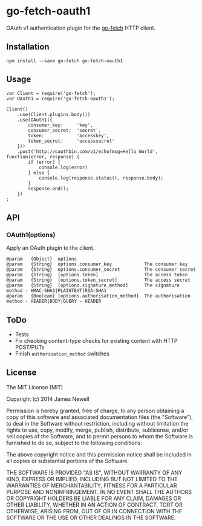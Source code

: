 # go-fetch-oauth1

OAuth v1 authentication plugin for the [go-fetch](https://www.npmjs.com/package/go-fetch) HTTP client.

## Installation

    npm install --save go-fetch go-fetch-oauth1
    
## Usage
    
    var Client = require('go-fetch');
    var OAuth1 = require('go-fetch-oauth1');
    
    Client()
        .use(Client.plugins.body())
        .use(OAuth1({
            consumer_key:     'key',
            consumer_secret:  'secret',
            token:            'accesskey',
            token_secret:     'accesssecret'
        }))
        .post('http://oauthbin.com/v1/echo?msg=Hello World', function(error, response) {
            if (error) {
                console.log(error)
            } else {
                console.log(response.status(), response.body);
            }
            response.end();
        })
    ;
    
## API

### OAuth1(options)

Apply an OAuth plugin to the client.

    @param   {Object}  options
    @param   {String}  options.consumer_key            The consumer key
    @param   {String}  options.consumer_secret         The consumer secret
    @param   {String}  [options.token]                 The access token
    @param   {String}  [options.token_secret]          The access secret
    @param   {String}  [options.signature_method]      The signature method - HMAC-SHA1|PLAINTEXT|RSA-SHA1
    @param   {Boolean} [options.authorisation_method]  The authorisation method - HEADER|BODY|QUERY - HEADER
    
## ToDo

- Tests
- Fix checking content-type checks for existing content with HTTP POST/PUTs 
- Finish `authorisation_method` switches

## License

The MIT License (MIT)

Copyright (c) 2014 James Newell

Permission is hereby granted, free of charge, to any person obtaining a copy of this software and associated documentation files (the "Software"), to deal in the Software without restriction, including without limitation the rights to use, copy, modify, merge, publish, distribute, sublicense, and/or sell copies of the Software, and to permit persons to whom the Software is furnished to do so, subject to the following conditions:

The above copyright notice and this permission notice shall be included in all copies or substantial portions of the Software.

THE SOFTWARE IS PROVIDED "AS IS", WITHOUT WARRANTY OF ANY KIND, EXPRESS OR IMPLIED, INCLUDING BUT NOT LIMITED TO THE WARRANTIES OF MERCHANTABILITY, FITNESS FOR A PARTICULAR PURPOSE AND NONINFRINGEMENT. IN NO EVENT SHALL THE AUTHORS OR COPYRIGHT HOLDERS BE LIABLE FOR ANY CLAIM, DAMAGES OR OTHER LIABILITY, WHETHER IN AN ACTION OF CONTRACT, TORT OR OTHERWISE, ARISING FROM, OUT OF OR IN CONNECTION WITH THE SOFTWARE OR THE USE OR OTHER DEALINGS IN THE SOFTWARE.